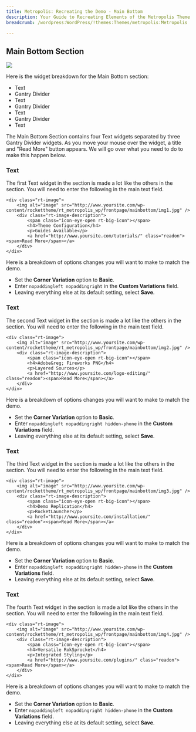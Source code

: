 ```yaml
---
title: Metropolis: Recreating the Demo - Main Bottom
description: Your Guide to Recreating Elements of the Metropolis Theme for WordPress
breadcrumb: /wordpress:WordPress/!themes:Themes/metropolis:Metropolis

---
```


Main Bottom Section
-----

![][demo31]

Here is the widget breakdown for the Main Bottom section:

* Text
* Gantry Divider
* Text
* Gantry Divider
* Text
* Gantry Divider
* Text

The Main Bottom Section contains four Text widgets separated by three Gantry Divider widgets. As you move your mouse over the widget, a title and "Read More" button appears. We will go over what you need to do to make this happen below.

### Text

The first Text widget in the section is made a lot like the others in the section. You will need to enter the following in the main text field.

~~~
<div class="rt-image">
    <img alt="image" src="http://www.yoursite.com/wp-content/rockettheme/rt_metropolis_wp/frontpage/mainbottom/img1.jpg" />
    <div class="rt-image-description">
        <span class="icon-eye-open rt-big-icon"></span>
        <h4>Theme Configuration</h4>
        <p>Guides Available</p>
        <a href="http://www.yoursite.com/tutorials/" class="readon"><span>Read More</span></a>
    </div>
</div>
~~~

Here is a breakdown of options changes you will want to make to match the demo.

* Set the **Corner Variation** option to **Basic**.
* Enter `nopaddingleft nopaddingright` in the **Custom Variations** field.
* Leaving everything else at its default setting, select **Save**.

### Text
The second Text widget in the section is made a lot like the others in the section. You will need to enter the following in the main text field.

~~~
<div class="rt-image">
    <img alt="image" src="http://www.yoursite.com/wp-content/rockettheme/rt_metropolis_wp/frontpage/mainbottom/img2.jpg" />
    <div class="rt-image-description">
        <span class="icon-eye-open rt-big-icon"></span>
        <h4>Adobe&reg; Fireworks PNG</h4>
        <p>Layered Sources</p>
        <a href="http://www.yoursite.com/logo-editing/" class="readon"><span>Read More</span></a>
    </div>
</div>
~~~

Here is a breakdown of options changes you will want to make to match the demo.

* Set the **Corner Variation** option to **Basic**.
* Enter `nopaddingleft nopaddingright hidden-phone` in the **Custom Variations** field.
* Leaving everything else at its default setting, select **Save**.

### Text

The third Text widget in the section is made a lot like the others in the section. You will need to enter the following in the main text field.

~~~
<div class="rt-image">
    <img alt="image" src="http://www.yoursite.com/wp-content/rockettheme/rt_metropolis_wp/frontpage/mainbottom/img3.jpg" />
    <div class="rt-image-description">
        <span class="icon-eye-open rt-big-icon"></span>
        <h4>Demo Replication</h4>
        <p>RocketLauncher</p>
        <a href="http://www.yoursite.com/installation/" class="readon"><span>Read More</span></a>
    </div>
</div>
~~~

Here is a breakdown of options changes you will want to make to match the demo.

* Set the **Corner Variation** option to **Basic**.
* Enter `nopaddingleft nopaddingright hidden-phone` in the **Custom Variations** field.
* Leaving everything else at its default setting, select **Save**.

### Text

The fourth Text widget in the section is made a lot like the others in the section. You will need to enter the following in the main text field.

~~~
<div class="rt-image">
    <img alt="image" src="http://www.yoursite.com/wp-content/rockettheme/rt_metropolis_wp/frontpage/mainbottom/img4.jpg" />
    <div class="rt-image-description">
        <span class="icon-eye-open rt-big-icon"></span>
        <h4>Versatile RokSprocket</h4>
        <p>Integrated Styling</p>
        <a href="http://www.yoursite.com/plugins/" class="readon"><span>Read More</span></a>
    </div>
</div>
~~~

Here is a breakdown of options changes you will want to make to match the demo.

* Set the **Corner Variation** option to **Basic**.
* Enter `nopaddingleft nopaddingright hidden-phone` in the **Custom Variations** field.
* Leaving everything else at its default setting, select **Save**.

[demo31]: assets/wp_metropolis_demo_31.jpg